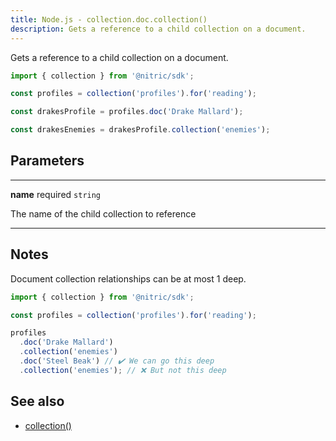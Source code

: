 ```yaml
---
title: Node.js - collection.doc.collection()
description: Gets a reference to a child collection on a document.
---
```


Gets a reference to a child collection on a document.

```javascript
import { collection } from '@nitric/sdk';

const profiles = collection('profiles').for('reading');

const drakesProfile = profiles.doc('Drake Mallard');

const drakesEnemies = drakesProfile.collection('enemies');
```

## Parameters

---

**name** required `string`

The name of the child collection to reference

---

## Notes

Document collection relationships can be at most 1 deep.

```javascript
import { collection } from '@nitric/sdk';

const profiles = collection('profiles').for('reading');

profiles
  .doc('Drake Mallard')
  .collection('enemies')
  .doc('Steel Beak') // ✔️ We can go this deep
  .collection('enemies'); // ❌ But not this deep
```

## See also

- [collection()](./collection.md)
